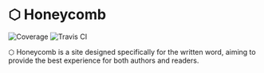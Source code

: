 &#x2b21; Honeycomb
==================

![Coverage](https://img.shields.io/badge/coverage-96%25-brightgreen.svg) ![Travis CI](https://travis-ci.org/OpenFurry/honeycomb.svg?branch=master)

&#x2b21; Honeycomb is a site designed specifically for the written word, aiming
to provide the best experience for both authors and readers.
